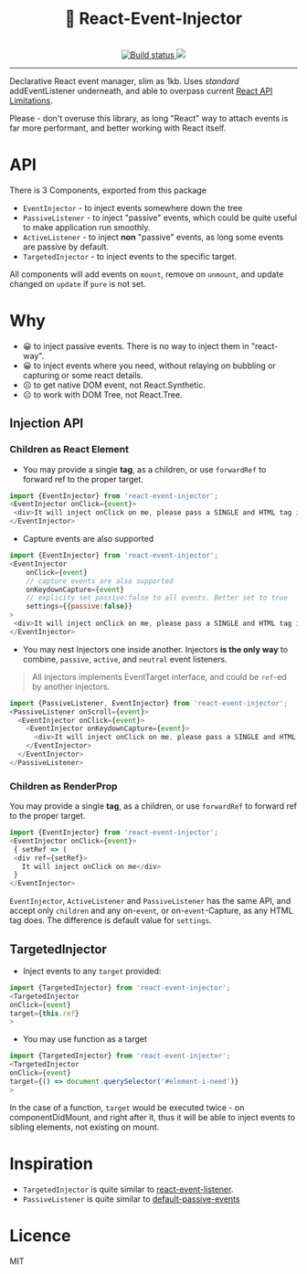 <div align="center">
  <h1>💉 React-Event-Injector‍</h1>
  <br/>
  <a href="https://secure.travis-ci.org/theKashey/react-event-injector">
     <img src="https://secure.travis-ci.org/theKashey/react-event-injector.svg" alt="Build status">
  </a>
  
  <a href="https://www.npmjs.com/package/react-event-injector">
   <img src="https://img.shields.io/npm/v/react-event-injector.svg?style=flat-square" />
  </a>
  
  <br/>  
</div>  

-----
Declarative React event manager, slim as 1kb. 
Uses _standard_ addEventListener underneath, and able to overpass current [React API Limitations](https://github.com/facebook/react/issues/6436).

Please - don't overuse this library, as long "React" way to attach events is
far more performant, and better working with React itself. 

# API
There is 3 Components, exported from this package
- `EventInjector` - to inject events somewhere down the tree
- `PassiveListener` - to inject "passive" events, which could be quite useful to make application run smoothly. 
- `ActiveListener` - to inject __non__ "passive" events, as long some events are passive by default.
- `TargetedInjector` - to inject events to the specific target.

All components will add events on `mount`, remove on `unmount`, and update changed on `update` if `pure` is not set.

# Why
- 😀 to inject passive events. There is no way to inject them in "react-way".
- 😀 to inject events where you need, without relaying on bubbling or capturing or some react details.
- ☹️ to get native DOM event, not React.Synthetic.
- ☹️ to work with DOM Tree, not React.Tree.

## Injection API

### Children as React Element
- You may provide a single __tag__, as a children, or use `forwardRef` to forward ref to the proper target.
```js
import {EventInjector} from 'react-event-injector';
<EventInjector onClick={event}>
 <div>It will inject onClick on me, please pass a SINGLE and HTML tag inside injector</div>
</EventInjector> 
```

- Capture events are also supported
```js
import {EventInjector} from 'react-event-injector';
<EventInjector 
    onClick={event}
    // capture events are also supported
    onKeydownCapture={event} 
    // explicity set passive:false to all events. Better set to true
    settings={{passive:false}}
>
 <div>It will inject onClick on me, please pass a SINGLE and HTML tag inside injector</div>
</EventInjector> 
```
- You may nest Injectors one inside another. Injectors __is the only way__ to combine,
`passive`, `active`, and `neutral` event listeners.
> All injectors implements EventTarget interface, and could be `ref`-ed by another injectors.
```js
import {PassiveListener, EventInjector} from 'react-event-injector';
<PassiveListener onScroll={event}>
  <EventInjector onClick={event}>
    <EventInjector onKeydownCapture={event}>
      <div>It will inject onClick on me, please pass a SINGLE and HTML tag inside injector</div>
    </EventInjector>
  </EventInjector>  
</PassiveListener>
```

### Children as RenderProp
You may provide a single __tag__, as a children, or use `forwardRef` to forward ref to the proper target.
```js
import {EventInjector} from 'react-event-injector';
<EventInjector onClick={event}>
 { setRef => (
 <div ref={setRef}>
   It will inject onClick on me</div>
 }  
</EventInjector> 
```

`EventInjector`, `ActiveListener` and `PassiveListener` has the same API, and accept only `children` and any on-`event`, or on-`event`-Capture, as any HTML tag does.
The difference is default value for `settings`. 

## TargetedInjector
- Inject events to any `target` provided:
```js
import {TargetedInjector} from 'react-event-injector';
<TargetedInjector 
onClick={event}
target={this.ref}
>  
``` 
- You may use function as a target
```js
import {TargetedInjector} from 'react-event-injector';
<TargetedInjector 
onClick={event}
target={() => document.querySelector('#element-i-need')}
>  
``` 
In the case of a function, `target` would be executed twice - on componentDidMount, and right after it,
 thus it will be able to inject events to sibling elements, not existing on mount.



# Inspiration
- `TargetedInjector` is quite similar to [react-event-listener](https://github.com/oliviertassinari/react-event-listener).
- `PassiveListener` is quite similar to [default-passive-events](https://github.com/zzarcon/default-passive-events)

# Licence
MIT

